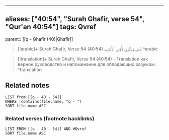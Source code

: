 
---
aliases: ["40:54", "Surah Ghafir, verse 54", "Qur'an 40:54"]
tags: Qvref
---

parent:: [[q - Ghafir (40)|Ghafir]]

> [!arabic]+ Surah Ghafir, Verse 54 (40:54)
> <span class="quran-arabic">هُدًى وَذِكْرَىٰ لِأُو۟لِى ٱلْأَلْبَـٰبِ</span>
^arabic

> [!translation]+ Surah Ghafir, Verse 54 (40:54) - Translation
> как верное руководство и напоминание для обладающих разумом.
^translation



## Related notes
```dataview
LIST from [[q - 40 - 54]]
WHERE !contains(file.name, "q - ")
SORT file.name ASC
```

### Related verses (footnote backlinks)
```dataview
LIST FROM [[q - 40 - 54]] AND #Qvref
SORT file.name ASC
```

